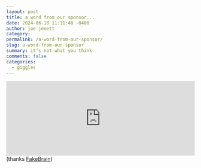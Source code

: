 ```yaml
---
layout: post
title: a word from our sponsor...
date: 2024-06-18 11:11:48 -0400
author: joe jenett
category: 
permalink: /a-word-from-our-sponsor/
slug: a-word-from-our-sponsor
summary: it’s not what you think
comments: false
categories:
  - giggles
---
```

<iframe src="https://f-brain.glitch.me/embed"
  style="border: none; width: 100%; height: 200px; overflow: hidden"
  frameborder="0"></iframe>
(thanks <a title="FakeBrain | Clickbait for everyone!" href="https://f-brain.glitch.me/">FakeBrain</a>)

<a href="https://brid.gy/publish/mastodon"></a>